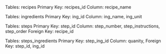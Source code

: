 Tables: recipes
Primary Key: recipes_id
Column: recipe_name

Tables: ingredients
Primary Key: ing_id
Column: ing_name, ing_unit

Tables: steps
Primary Key: step_id
Column: step_number, step_instructions, step_order
Foreign Key: recipe_id

Tables: steps_ingredients
Primary Key: step_ing_id
Column: quanity,
Foreign Key: step_id, ing_id